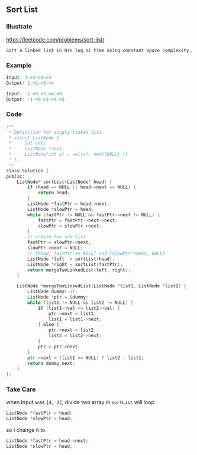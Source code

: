 ## Sort List
### Illustrate
<https://leetcode.com/problems/sort-list/>

    Sort a linked list in O(n log n) time using constant space complexity.

### Example
```c
Input: 4->2->1->3
Output: 1->2->3->4

Input: -1->5->3->4->0
Output: -1->0->3->4->5
```

### Code
```c
/**
 * Definition for singly-linked list.
 * struct ListNode {
 *     int val;
 *     ListNode *next;
 *     ListNode(int x) : val(x), next(NULL) {}
 * };
 */
class Solution {
public:
    ListNode* sortList(ListNode* head) {
        if (head == NULL || head->next == NULL) {
            return head;
        }
        ListNode *fastPtr = head->next;
        ListNode *slowPtr = head;
        while (fastPtr != NULL && fastPtr->next != NULL) {
            fastPtr = fastPtr->next->next;
            slowPtr = slowPtr->next;
        }
        // create two sub-list
        fastPtr = slowPtr->next;
        slowPtr->next = NULL;
        // [head, fastPtr => NULL] and [slowPtr->next, NULL]
        ListNode *left  = sortList(head);
        ListNode *right = sortList(fastPtr);
        return mergeTwoLinkedList(left, right);
    }

    ListNode *mergeTwoLinkedList(ListNode *list1, ListNode *list2) {
        ListNode dummy(-1);
        ListNode *ptr = &dummy;
        while (list1 != NULL && list2 != NULL) {
            if (list1->val <= list2->val) {
                ptr->next = list1;
                list1 = list1->next;
            } else {
                ptr->next = list2;
                list2 = list2->next;
            }
            ptr = ptr->next;
        }
        ptr->next = (list1 == NULL) ? list2 : list1;
        return dummy.next;
    }
};
```

### Take Care
when Input was `[4, 2]`, divide two array in `sortList` will loop

```c
ListNode *fastPtr = head;
ListNode *slowPtr = head;
```
so I change it to

```c
ListNode *fastPtr = head->next;
ListNode *slowPtr = head;
```
